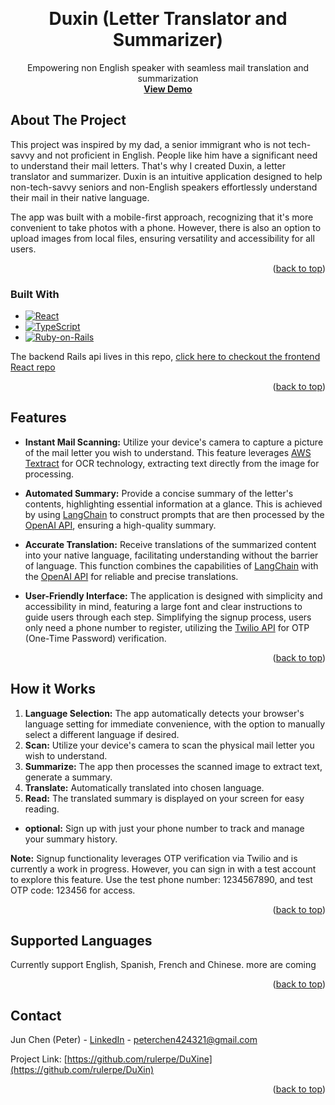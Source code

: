 
<a name="readme-top"></a>

<br />
<div align="center">

<h1 align="center">Duxin (Letter Translator and Summarizer)</h3>

  <p align="center">
    Empowering non English speaker with seamless mail translation and summarization
    <br />
    <a href="https://www.duxinapp.com"><strong>View Demo</strong></a>
  </p>
</div>


<!-- ABOUT THE PROJECT -->
## About The Project

This project was inspired by my dad, a senior immigrant who is not tech-savvy and not proficient in English. People like him have a significant need to understand their mail letters. That's why I created Duxin, a letter translator and summarizer. Duxin is an intuitive application designed to help non-tech-savvy seniors and non-English speakers effortlessly understand their mail in their native language.

The app was built with a mobile-first approach, recognizing that it's more convenient to take photos with a phone. However, there is also an option to upload images from local files, ensuring versatility and accessibility for all users.

<p align="right">(<a target="_blank" href="#readme-top">back to top</a>)</p>



### Built With

* [![React][React.js]][React-url]
* [![TypeScript][TypeScript]][TypeScript-url]
* [![Ruby-on-Rails][Ruby-on-Rails]][Ruby-on-Rails-url]

The backend Rails api lives in this repo, [click here to checkout the frontend React repo](https://github.com/rulerpe/DuXin-Frontend)

<p align="right">(<a href="#readme-top">back to top</a>)</p>

## Features

- **Instant Mail Scanning:** Utilize your device's camera to capture a picture of the mail letter you wish to understand. This feature leverages [AWS Textract](https://aws.amazon.com/textract/) for OCR technology, extracting text directly from the image for processing.

- **Automated Summary:** Provide a concise summary of the letter's contents, highlighting essential information at a glance. This is achieved by using [LangChain](https://github.com/andreibondarev/langchainrb) to construct prompts that are then processed by the [OpenAI API](https://openai.com/blog/openai-api), ensuring a high-quality summary.

- **Accurate Translation:** Receive translations of the summarized content into your native language, facilitating understanding without the barrier of language. This function combines the capabilities of [LangChain](https://github.com/andreibondarev/langchainrb) with the [OpenAI API](https://openai.com/blog/openai-api) for reliable and precise translations.

- **User-Friendly Interface:** The application is designed with simplicity and accessibility in mind, featuring a large font and clear instructions to guide users through each step. Simplifying the signup process, users only need a phone number to register, utilizing the [Twilio API](https://www.twilio.com/en-us/user-authentication-identity/verify) for OTP (One-Time Password) verification.

<p align="right">(<a href="#readme-top">back to top</a>)</p>

## How it Works
1. **Language Selection:** The app automatically detects your browser's language setting for immediate convenience, with the option to manually select a different language if desired.
2. **Scan:** Utilize your device's camera to scan the physical mail letter you wish to understand.
3. **Summarize:** The app then processes the scanned image to extract text, generate a summary.
4. **Translate:** Automatically translated into chosen language.
5. **Read:**  The translated summary is displayed on your screen for easy reading.
- **optional:** Sign up with just your phone number to track and manage your summary history.

**Note:** Signup functionality leverages OTP verification via Twilio and is currently a work in progress. However, you can sign in with a test account to explore this feature. Use the test phone number: 1234567890, and test OTP code: 123456 for access.

<p align="right">(<a href="#readme-top">back to top</a>)</p>

## Supported Languages
Currently support English, Spanish, French and Chinese. more are coming

<p align="right">(<a href="#readme-top">back to top</a>)</p>

## Contact

Jun Chen (Peter) - [LinkedIn](https://www.linkedin.com/in/jun-peter-chen-189399117/) - peterchen424321@gmail.com

Project Link: [https://github.com/rulerpe/DuXine](https://github.com/rulerpe/DuXin)

<p align="right">(<a href="#readme-top">back to top</a>)</p>


[React.js]: https://img.shields.io/badge/React-20232A?style=for-the-badge&logo=react&logoColor=61DAFB
[React-url]: https://reactjs.org/
[TypeScript]: https://img.shields.io/badge/TypeScript-3178C6?style=for-the-badge&logo=TypeScript&logoColor=FFF
[TypeScript-url]: https://www.typescriptlang.org/
[Ruby-on-Rails]: https://img.shields.io/badge/Ruby_on_Rails-CC0000?style=for-the-badge&logo=ruby-on-rails&logoColor=white
[Ruby-on-Rails-url]: https://rubyonrails.org/
